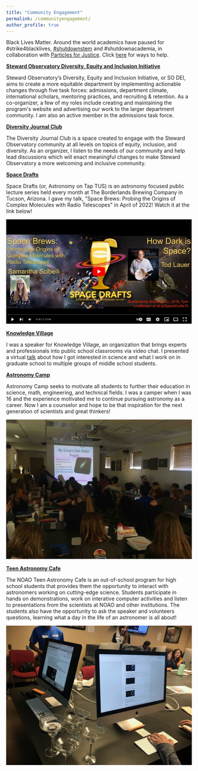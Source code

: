 ```yaml
---
title: "Community Engagement"
permalink: /communityengagement/
author_profile: true
---
```



Black Lives Matter. Around the world academics have paused for #strike4blacklives, [#shutdownstem](https://www.shutdownstem.com/) and #shutdownacademia, in collaboration with [Particles for Justice](https://www.particlesforjustice.org/). Click [here](https://blacklivesmatters.carrd.co/) for ways to help.

[**Steward Observatory Diversity, Equity and Inclusion Initiative**](https://sites.google.com/view/sodei)

Steward Observatory’s Diversity, Equity and Inclusion Initiative, or SO DEI, aims to create a more equitable department by implementing actionable changes through five task forces: admissions, department climate, international scholars, mentoring practices, and recruiting & retention. As a co-organizer, a few of my roles include creating and maintaining the program's website and advertising our work to the larger department community. I am also an active member in the admissions task force.

[**Diversity Journal Club**](https://www.as.arizona.edu/diversity_coffee/)

The Diversity Journal Club is a space created to engage with the Steward Observatory community at all levels on topics of equity,
inclusion, and diversity. As an organizer, I listen to the needs of our community and help lead discussions which will enact
meaningful changes to make Steward Observatory a more welcoming and inclusive community.

[**Space Drafts**](https://astronomyontap.org/locations/tucson-az/)

Space Drafts (or, Astronomy on Tap TUS) is an astronomy focused public lecture series held every month at The Borderlands Brewing Company in Tucson, Arizona. I gave my talk, "Space Brews: Probing the Origins of Complex Molecules with Radio Telescopes" in April of 2022! Watch it at the link below!

[![SpaceDraftImage](/images/spacedraft.png)](https://www.youtube.com/watch?v=V1sahkijLZA "Space Drafts #75: The Darkest Brews in Space")


[**Knowledge Village**](https://www.knowledgevillage.org)

I was a speaker for Knowledge Village, an organization that brings experts and professionals into public school classrooms via video chat. I presented a virtual [talk](https://www.youtube.com/watch?v=gEomu4D-jiQ) about how I got interested in science and what I work on in graduate school to multiple groups of middle school students. 

[**Astronomy Camp**](https://www.astronomycamp.org/)

Astronomy Camp seeks to motivate all students to further their education in science, math, engineering, 
and technical fields. I was a camper when I was 16 and the 
experience motivated me to continue pursuing astronomy as a career. Now I am a counselor and hope to be that inspiration for the
next generation of scientists and great thinkers!

![AstroCamp2](/images/astro5.jpg)


[**Teen Astronomy Cafe**](http://www.teenastronomycafe.org/)

The NOAO Teen Astronomy Cafe is an out-of-school program for high school students that provides them the opportunity
to interact with astronomers working on cutting-edge science. Students participate in hands on demonstrations, work
on interative computer activities and listen to presentations from the scientists at NOAO and other institutions.
The students also have the opportunity to ask the speaker and volunteers questions, learning what a day in the life 
of an astronomer is all about!

![Cafe1](/images/cafe1.jpeg)




